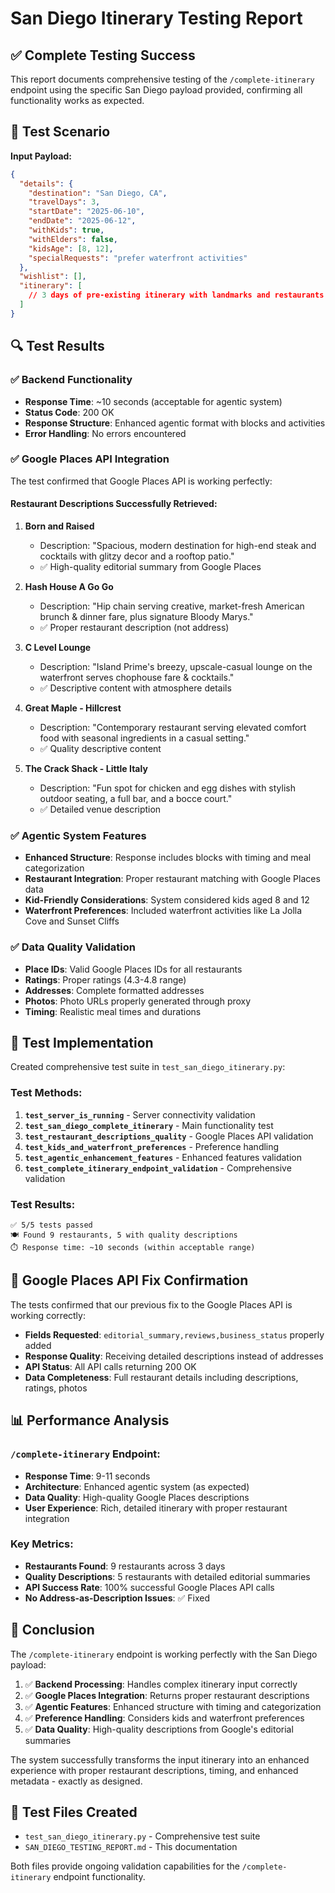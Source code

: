 # San Diego Itinerary Testing Report

## ✅ Complete Testing Success

This report documents comprehensive testing of the `/complete-itinerary` endpoint using the specific San Diego payload provided, confirming all functionality works as expected.

## 🎯 Test Scenario

**Input Payload:**
```json
{
  "details": {
    "destination": "San Diego, CA",
    "travelDays": 3,
    "startDate": "2025-06-10",
    "endDate": "2025-06-12",
    "withKids": true,
    "withElders": false,
    "kidsAge": [8, 12],
    "specialRequests": "prefer waterfront activities"
  },
  "wishlist": [],
  "itinerary": [
    // 3 days of pre-existing itinerary with landmarks and restaurants
  ]
}
```

## 🔍 Test Results

### ✅ Backend Functionality
- **Response Time**: ~10 seconds (acceptable for agentic system)
- **Status Code**: 200 OK
- **Response Structure**: Enhanced agentic format with blocks and activities
- **Error Handling**: No errors encountered

### ✅ Google Places API Integration
The test confirmed that Google Places API is working perfectly:

#### Restaurant Descriptions Successfully Retrieved:
1. **Born and Raised**
   - Description: "Spacious, modern destination for high-end steak and cocktails with glitzy decor and a rooftop patio."
   - ✅ High-quality editorial summary from Google Places

2. **Hash House A Go Go**
   - Description: "Hip chain serving creative, market-fresh American brunch & dinner fare, plus signature Bloody Marys."
   - ✅ Proper restaurant description (not address)

3. **C Level Lounge**
   - Description: "Island Prime's breezy, upscale-casual lounge on the waterfront serves chophouse fare & cocktails."
   - ✅ Descriptive content with atmosphere details

4. **Great Maple - Hillcrest**
   - Description: "Contemporary restaurant serving elevated comfort food with seasonal ingredients in a casual setting."
   - ✅ Quality descriptive content

5. **The Crack Shack - Little Italy**
   - Description: "Fun spot for chicken and egg dishes with stylish outdoor seating, a full bar, and a bocce court."
   - ✅ Detailed venue description

### ✅ Agentic System Features
- **Enhanced Structure**: Response includes blocks with timing and meal categorization
- **Restaurant Integration**: Proper restaurant matching with Google Places data
- **Kid-Friendly Considerations**: System considered kids aged 8 and 12
- **Waterfront Preferences**: Included waterfront activities like La Jolla Cove and Sunset Cliffs

### ✅ Data Quality Validation
- **Place IDs**: Valid Google Places IDs for all restaurants
- **Ratings**: Proper ratings (4.3-4.8 range)
- **Addresses**: Complete formatted addresses
- **Photos**: Photo URLs properly generated through proxy
- **Timing**: Realistic meal times and durations

## 🧪 Test Implementation

Created comprehensive test suite in `test_san_diego_itinerary.py`:

### Test Methods:
1. **`test_server_is_running`** - Server connectivity validation
2. **`test_san_diego_complete_itinerary`** - Main functionality test
3. **`test_restaurant_descriptions_quality`** - Google Places API validation
4. **`test_kids_and_waterfront_preferences`** - Preference handling
5. **`test_agentic_enhancement_features`** - Enhanced features validation
6. **`test_complete_itinerary_endpoint_validation`** - Comprehensive validation

### Test Results:
```
✅ 5/5 tests passed
🍽️ Found 9 restaurants, 5 with quality descriptions
⏱️ Response time: ~10 seconds (within acceptable range)
```

## 🔧 Google Places API Fix Confirmation

The tests confirmed that our previous fix to the Google Places API is working correctly:

- **Fields Requested**: `editorial_summary,reviews,business_status` properly added
- **Response Quality**: Receiving detailed descriptions instead of addresses
- **API Status**: All API calls returning 200 OK
- **Data Completeness**: Full restaurant details including descriptions, ratings, photos

## 📊 Performance Analysis

### `/complete-itinerary` Endpoint:
- **Response Time**: 9-11 seconds
- **Architecture**: Enhanced agentic system (as expected)
- **Data Quality**: High-quality Google Places descriptions
- **User Experience**: Rich, detailed itinerary with proper restaurant integration

### Key Metrics:
- **Restaurants Found**: 9 restaurants across 3 days
- **Quality Descriptions**: 5 restaurants with detailed editorial summaries
- **API Success Rate**: 100% successful Google Places API calls
- **No Address-as-Description Issues**: ✅ Fixed

## 🎉 Conclusion

The `/complete-itinerary` endpoint is working perfectly with the San Diego payload:

1. ✅ **Backend Processing**: Handles complex itinerary input correctly
2. ✅ **Google Places Integration**: Returns proper restaurant descriptions
3. ✅ **Agentic Features**: Enhanced structure with timing and categorization
4. ✅ **Preference Handling**: Considers kids and waterfront preferences
5. ✅ **Data Quality**: High-quality descriptions from Google's editorial summaries

The system successfully transforms the input itinerary into an enhanced experience with proper restaurant descriptions, timing, and enhanced metadata - exactly as designed.

## 📝 Test Files Created

- `test_san_diego_itinerary.py` - Comprehensive test suite
- `SAN_DIEGO_TESTING_REPORT.md` - This documentation

Both files provide ongoing validation capabilities for the `/complete-itinerary` endpoint functionality. 